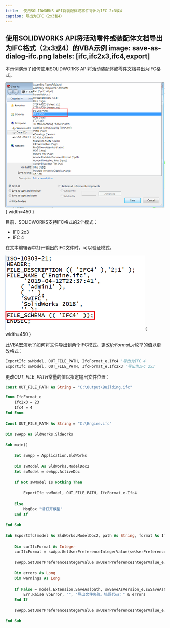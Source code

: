 ```yaml
---
title:  使用SOLIDWORKS API将装配体或零件导出为IFC 2x3或4
caption: 导出为IFC（2x3和4）
---
```

 使用SOLIDWORKS API将活动零件或装配体文档导出为IFC格式（2x3或4）的VBA示例
image: save-as-dialog-ifc.png
labels: [ifc,ifc2x3,ifc4,export]
---
本示例演示了如何使用SOLIDWORKS API将活动装配体或零件文档导出为IFC格式。

![带有2个ifc格式选项的另存为对话框](save-as-dialog-ifc.png){ width=450 }

目前，SOLIDWORKS支持IFC格式的2个模式：

* IFC 2x3
* IFC 4

在文本编辑器中打开输出的IFC文件时，可以验证模式。

![IFC模式](ifc-file.png){ width=450 }

此VBA宏演示了如何将文件导出到两个IFC模式。更改*IfcFormat_e*枚举的值以更改格式：

~~~ vb
ExportIfc swModel, OUT_FILE_PATH, IfcFormat_e.Ifc4 '导出为IFC 4
ExportIfc swModel, OUT_FILE_PATH, IfcFormat_e.Ifc2x3 '导出为IFC 2x3
~~~

更改*OUT_FILE_PATH*常量的值以指定输出文件位置：

~~~ vb
Const OUT_FILE_PATH As String = "C:\Output\Building.ifc"
~~~

~~~ vb
Enum IfcFormat_e
    Ifc2x3 = 23
    Ifc4 = 4
End Enum

Const OUT_FILE_PATH As String = "C:\Engine.ifc"

Dim swApp As SldWorks.SldWorks

Sub main()

    Set swApp = Application.SldWorks
    
    Dim swModel As SldWorks.ModelDoc2
    Set swModel = swApp.ActiveDoc
    
    If Not swModel Is Nothing Then
        
        ExportIfc swModel, OUT_FILE_PATH, IfcFormat_e.Ifc4
        
    Else
        MsgBox "请打开模型"
    End If
    
End Sub

Sub ExportIfc(model As SldWorks.ModelDoc2, path As String, format As IfcFormat_e)
    
    Dim curIfcFormat As Integer
    curIfcFormat = swApp.GetUserPreferenceIntegerValue(swUserPreferenceIntegerValue_e.swSaveIFCFormat)

    swApp.SetUserPreferenceIntegerValue swUserPreferenceIntegerValue_e.swSaveIFCFormat, format
    
    Dim errors As Long
    Dim warnings As Long
    
    If False = model.Extension.SaveAs(path, swSaveAsVersion_e.swSaveAsCurrentVersion, swSaveAsOptions_e.swSaveAsOptions_Silent, Nothing, errors, warnings) Then
        Err.Raise vbError, "", "导出文件失败。错误代码：" & errors
    End If
    
    swApp.SetUserPreferenceIntegerValue swUserPreferenceIntegerValue_e.swSaveIFCFormat, curIfcFormat
        
End Sub
~~~